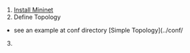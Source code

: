 1. [Install Mininet](http://mininet.org/download/)
2. Define Topology
  * see an example at conf directory [Simple Topology](../conf/
3. 

